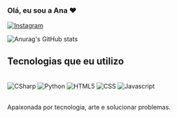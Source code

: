 ### Olá, eu sou a Ana ❤️



   [![Instagram](https://img.shields.io/badge/Instagram-E4405F?style=for-the-badge&logo=instagram&logoColor=white)](https://instagram.com/ana.rodrigues_._)


   ![Anurag's GitHub stats](https://github-readme-stats.vercel.app/api?username=Anaarjo&show_icons=true&theme=dracula)


   ## Tecnologias que eu utilizo

   <div style="display: inline_block"><br/>
      <img align ="center" alt= "CSharp" src="https://img.shields.io/badge/C%23-239120?style=for-the-badge&logo=c-sharp&logoColor=white" />
 <img align ="center" alt= "Python" src="https://img.shields.io/badge/Python-14354C?style=for-the-badge&logo=python&logoColor=white" />
 <img align ="center" alt= "HTML5" src="https://img.shields.io/badge/HTML5-E34F26?style=for-the-badge&logo=html5&logoColor=white" />
 <img align ="center" alt= "CSS" src="https://img.shields.io/badge/CSS3-1572B6?style=for-the-badge&logo=css3&logoColor=white" />
 <img align ="center" alt= "Javascript" src="https://img.shields.io/badge/JavaScript-F7DF1E?style=for-the-badge&logo=javascript&logoColor=black" />

</div></br>


Apaixonada por tecnologia, arte e solucionar problemas.
